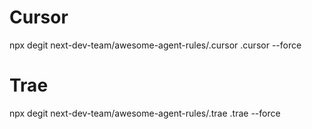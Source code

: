 # Cursor

 npx degit next-dev-team/awesome-agent-rules/.cursor .cursor --force

# Trae

 npx degit next-dev-team/awesome-agent-rules/.trae .trae --force
